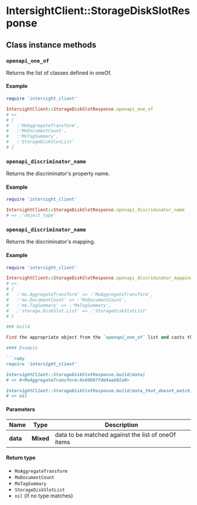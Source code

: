 # IntersightClient::StorageDiskSlotResponse

## Class instance methods

### `openapi_one_of`

Returns the list of classes defined in oneOf.

#### Example

```ruby
require 'intersight_client'

IntersightClient::StorageDiskSlotResponse.openapi_one_of
# =>
# [
#   :'MoAggregateTransform',
#   :'MoDocumentCount',
#   :'MoTagSummary',
#   :'StorageDiskSlotList'
# ]
```

### `openapi_discriminator_name`

Returns the discriminator's property name.

#### Example

```ruby
require 'intersight_client'

IntersightClient::StorageDiskSlotResponse.openapi_discriminator_name
# => :'object_type'
```

### `openapi_discriminator_name`

Returns the discriminator's mapping.

#### Example

```ruby
require 'intersight_client'

IntersightClient::StorageDiskSlotResponse.openapi_discriminator_mapping
# =>
# {
#   :'mo.AggregateTransform' => :'MoAggregateTransform',
#   :'mo.DocumentCount' => :'MoDocumentCount',
#   :'mo.TagSummary' => :'MoTagSummary',
#   :'storage.DiskSlot.List' => :'StorageDiskSlotList'
# }

### build

Find the appropriate object from the `openapi_one_of` list and casts the data into it.

#### Example

```ruby
require 'intersight_client'

IntersightClient::StorageDiskSlotResponse.build(data)
# => #<MoAggregateTransform:0x00007fdd4aab02a0>

IntersightClient::StorageDiskSlotResponse.build(data_that_doesnt_match)
# => nil
```

#### Parameters

| Name | Type | Description |
| ---- | ---- | ----------- |
| **data** | **Mixed** | data to be matched against the list of oneOf items |

#### Return type

- `MoAggregateTransform`
- `MoDocumentCount`
- `MoTagSummary`
- `StorageDiskSlotList`
- `nil` (if no type matches)

